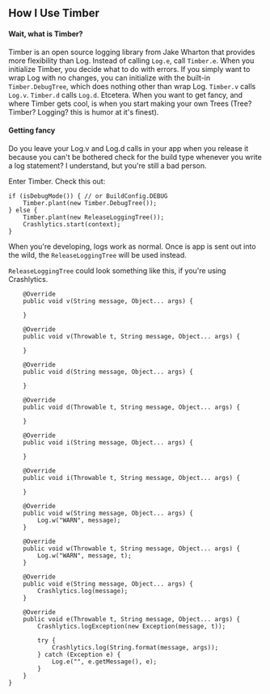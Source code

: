 ## How I Use Timber

#### Wait, what is Timber?
Timber is an open source logging library from Jake Wharton that provides more flexibility than Log. Instead of calling `Log.e`, call `Timber.e`. When you initialize Timber, you decide what to do with errors. If you simply want to wrap Log with no changes, you can initialize with the built-in `Timber.DebugTree`, which does nothing other than wrap Log. `Timber.v` calls `Log.v`. `Timber.d` calls `Log.d`. Etcetera. 
When you want to get fancy, and where Timber gets cool, is when you start making your own Trees (Tree? Timber? Logging? this is humor at it's finest).

#### Getting fancy
Do you leave your Log.v and Log.d calls in your app when you release it because you can't be bothered check for the build type whenever you write a log statement? I understand, but you're still a bad person. 

Enter Timber. Check this out:
```
if (isDebugMode()) { // or BuildConfig.DEBUG
    Timber.plant(new Timber.DebugTree());
} else {
    Timber.plant(new ReleaseLoggingTree());
    Crashlytics.start(context);
}
```
When you're developing, logs work as normal. Once is app is sent out into the wild, the `ReleaseLoggingTree` will be used instead.

`ReleaseLoggingTree` could look something like this, if you're using Crashlytics.
```public class CrashlyticsLoggingTree implements Timber.Tree {
    @Override
    public void v(String message, Object... args) {

    }

    @Override
    public void v(Throwable t, String message, Object... args) {

    }

    @Override
    public void d(String message, Object... args) {

    }

    @Override
    public void d(Throwable t, String message, Object... args) {

    }

    @Override
    public void i(String message, Object... args) {

    }

    @Override
    public void i(Throwable t, String message, Object... args) {

    }

    @Override
    public void w(String message, Object... args) {
        Log.w("WARN", message);
    }

    @Override
    public void w(Throwable t, String message, Object... args) {
        Log.w("WARN", message, t);
    }

    @Override
    public void e(String message, Object... args) {
        Crashlytics.log(message);
    }

    @Override
    public void e(Throwable t, String message, Object... args) {
        Crashlytics.logException(new Exception(message, t));

        try {
            Crashlytics.log(String.format(message, args));
        } catch (Exception e) {
            Log.e("", e.getMessage(), e);
        }
    }
}
```
